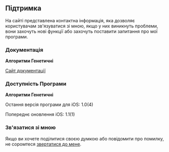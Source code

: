 ## Підтримка

На сайті представлена контактна інформація, яка дозволяє користувачам зв'язуватися зі мною, якщо у них виникнуть проблеми, вони захочуть нові функції або захочуть поставити запитання про мої програми.

### Документація

**Алгоритми Генетичні**

[Сайт документації](https://www.taketechease.com/optfinder/genetic-algorithms.html)

### Доступність Програми

**Алгоритми Генетичні**

Остання версія програми для iOS: 1.0(4)

Попереднє оновлення iOS: 1.1(1)

### Зв'язатися зі мною
Якщо ви хочете поділитися своєю думкою або повідомити про помилку, не соромтеся [звертатися до мене](mailto:i.d.kosinska@gmail.com).
